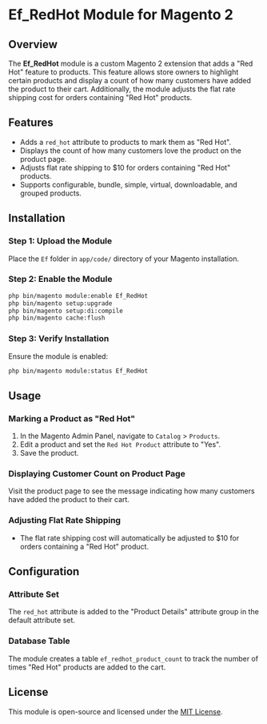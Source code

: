 # Ef_RedHot Module for Magento 2

## Overview

The **Ef_RedHot** module is a custom Magento 2 extension that adds a "Red Hot" feature to products. This feature allows store owners to highlight certain products and display a count of how many customers have added the product to their cart. Additionally, the module adjusts the flat rate shipping cost for orders containing "Red Hot" products.

## Features

- Adds a `red_hot` attribute to products to mark them as "Red Hot".
- Displays the count of how many customers love the product on the product page.
- Adjusts flat rate shipping to $10 for orders containing "Red Hot" products.
- Supports configurable, bundle, simple, virtual, downloadable, and grouped products.

## Installation

### Step 1: Upload the Module

Place the `Ef` folder in `app/code/` directory of your Magento installation.

### Step 2: Enable the Module

```bash
php bin/magento module:enable Ef_RedHot
php bin/magento setup:upgrade
php bin/magento setup:di:compile
php bin/magento cache:flush
```

### Step 3: Verify Installation

Ensure the module is enabled:

```bash
php bin/magento module:status Ef_RedHot
```

## Usage

### Marking a Product as "Red Hot"

1. In the Magento Admin Panel, navigate to `Catalog` > `Products`.
2. Edit a product and set the `Red Hot Product` attribute to "Yes".
3. Save the product.

### Displaying Customer Count on Product Page

Visit the product page to see the message indicating how many customers have added the product to their cart.

### Adjusting Flat Rate Shipping

- The flat rate shipping cost will automatically be adjusted to $10 for orders containing a "Red Hot" product.

## Configuration

### Attribute Set

The `red_hot` attribute is added to the "Product Details" attribute group in the default attribute set.

### Database Table

The module creates a table `ef_redhot_product_count` to track the number of times "Red Hot" products are added to the cart.


## License

This module is open-source and licensed under the [MIT License](LICENSE).
